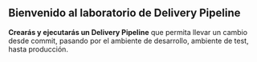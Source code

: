 ## Bienvenido al laboratorio de Delivery Pipeline

**Crearás y ejecutarás un Delivery Pipeline** que permita llevar un cambio desde commit, pasando por el ambiente de desarrollo, ambiente de test, hasta producción.